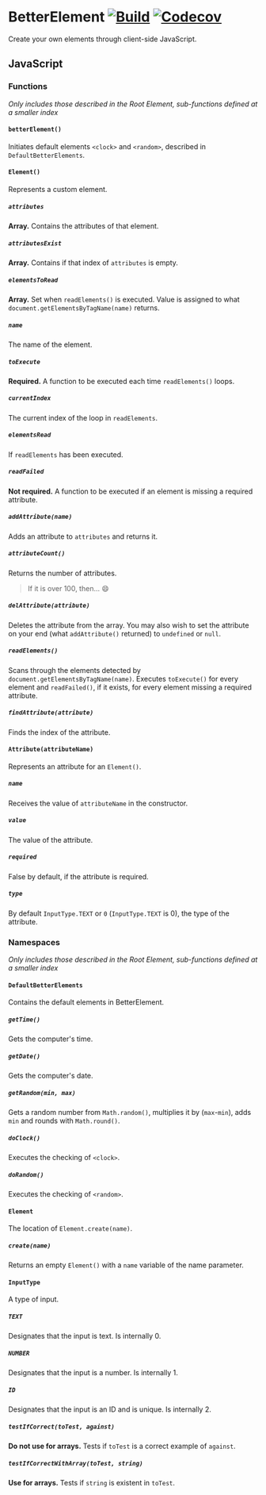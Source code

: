 # BetterElement [![Build](https://img.shields.io/travis/thatlittlegit/betterelement.svg)](https://travis-ci.org/thatlittlegit/betterelement) [![Codecov](https://img.shields.io/codecov/c/github/thatlittlegit/betterelement.svg)](https://codecov.io/gh/thatlittlegit/betterelement)
Create your own elements through client-side JavaScript.
## JavaScript
### Functions
*Only includes those described in the Root Element, sub-functions defined at a smaller index*
#### `betterElement()`
Initiates default elements `<clock>` and `<random>`, described in
`DefaultBetterElements`.
#### `Element()`
Represents a custom element.
##### `attributes`
**Array.** Contains the attributes of that element.
##### `attributesExist`
**Array.** Contains if that index of `attributes` is empty.
##### `elementsToRead`
**Array.** Set when `readElements()` is executed. Value is assigned to what
`document.getElementsByTagName(name)` returns.
##### `name`
The name of the element.
##### `toExecute`
**Required.** A function to be executed each time `readElements()` loops.
##### `currentIndex`
The current index of the loop in `readElements`.
##### `elementsRead`
If `readElements` has been executed.
##### `readFailed`
**Not required.** A function to be executed if an element
is missing a required attribute.
##### `addAttribute(name)`
Adds an attribute to `attributes` and returns it.
##### `attributeCount()`
Returns the number of attributes.
> If it is over 100, then... :smile:

##### `delAttribute(attribute)`
Deletes the attribute from the array. You may also wish to set
the attribute on your end (what `addAttribute()` returned) to
`undefined` or `null`.
##### `readElements()`
Scans through the elements detected by `document.getElementsByTagName(name)`.
Executes `toExecute()` for every element and `readFailed()`, if it exists, for
every element missing a required attribute.
##### `findAttribute(attribute)`
Finds the index of the attribute.
#### `Attribute(attributeName)`
Represents an attribute for an `Element()`.
##### `name`
Receives the value of `attributeName` in the constructor.
##### `value`
The value of the attribute.
##### `required`
False by default, if the attribute is required.
##### `type`
By default `InputType.TEXT` or `0` (`InputType.TEXT` is 0), the type
of the attribute.
### Namespaces
*Only includes those described in the Root Element, sub-functions defined at a smaller index*
#### `DefaultBetterElements`
Contains the default elements in BetterElement.
##### `getTime()`
Gets the computer's time.
##### `getDate()`
Gets the computer's date.
##### `getRandom(min, max)`
Gets a random number from `Math.random()`, multiplies it by (`max`-`min`), adds
`min` and rounds with `Math.round()`.
##### `doClock()`
Executes the checking of `<clock>`.
##### `doRandom()`
Executes the checking of `<random>`.
#### `Element`
The location of `Element.create(name)`.
##### `create(name)`
Returns an empty `Element()` with a `name` variable of the name parameter.
#### `InputType`
A type of input.
##### `TEXT`
Designates that the input is text. Is internally 0.
##### `NUMBER`
Designates that the input is a number. Is internally 1.
##### `ID`
Designates that the input is an ID and is unique. Is internally 2.
##### `testIfCorrect(toTest, against)`
**Do not use for arrays.** Tests if `toTest` is a correct example
of `against`.
##### `testIfCorrectWithArray(toTest, string)`
**Use for arrays.** Tests if `string` is existent in `toTest`.
